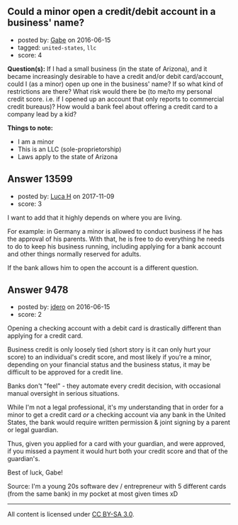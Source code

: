 ## Could a minor open a credit/debit account in a business' name?

- posted by: [Gabe](https://stackexchange.com/users/5125034/gabe) on 2016-06-15
- tagged: `united-states`, `llc`
- score: 4

**Question(s):** If I had a small business (in the state of Arizona), and it became increasingly desirable to have a credit and/or debit card/account, could I (as a minor) open up one in the business' name? If so what kind of restrictions are there? What risk would there be (to me/to my personal credit score. i.e. if I opened up an account that only reports to commercial credit bureaus)? How would a bank feel about offering a credit card to a company lead by a kid?

**Things to note:**

 - I am a minor
 - This is an LLC (sole-proprietorship)
 - Laws apply to the state of Arizona


## Answer 13599

- posted by: [Luca H](https://stackexchange.com/users/10818226/luca-h) on 2017-11-09
- score: 3

I want to add that it highly depends on where you are living.

For example: in Germany a minor is allowed to conduct business if he has the approval of his parents. With that, he is free to do everything he needs to do to keep his business running, including applying for a bank account and other things normally reserved for adults.

If the bank allows him to open the account is a different question.


## Answer 9478

- posted by: [jdero](https://stackexchange.com/users/1972448/jdero) on 2016-06-15
- score: 2

Opening a checking account with a debit card is drastically different than applying for a credit card. 

Business credit is only loosely tied (short story is it can only hurt your score) to an individual's credit score, and most likely if you're a minor, depending on your financial status and the business status, it may be difficult to be approved for a credit line. 

Banks don't "feel" - they automate every credit decision, with occasional manual oversight in serious situations.

While I'm not a legal professional, it's my understanding that in order for a minor to get a credit card *or* a checking account via any bank in the United States, the bank would require written permission & joint signing by a parent or legal guardian.

Thus, given you applied for a card with your guardian, and were approved, if you missed a payment it would hurt both your credit score and that of the guardian's.

Best of luck, Gabe!

Source: I'm a young 20s software dev / entrepreneur with 5 different cards (from the same bank) in my pocket at most given times xD



---

All content is licensed under [CC BY-SA 3.0](https://creativecommons.org/licenses/by-sa/3.0/).
